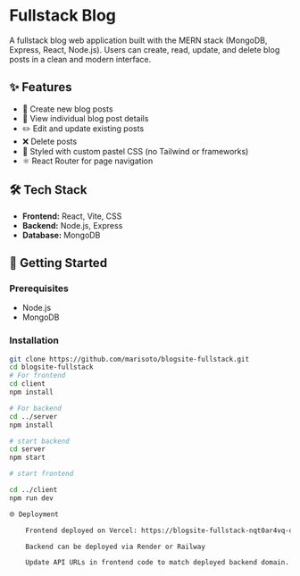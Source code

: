 # Fullstack Blog

A fullstack blog web application built with the MERN stack (MongoDB, Express, React, Node.js). Users can create, read, update, and delete blog posts in a clean and modern interface.

## ✨ Features

- 📝 Create new blog posts
- 📖 View individual blog post details
- ✏️ Edit and update existing posts
- ❌ Delete posts
- 🧼 Styled with custom pastel CSS (no Tailwind or frameworks)
- ⚛️ React Router for page navigation

## 🛠 Tech Stack

- **Frontend:** React, Vite, CSS
- **Backend:** Node.js, Express
- **Database:** MongoDB

## 🚀 Getting Started

### Prerequisites
- Node.js
- MongoDB

### Installation


```bash
git clone https://github.com/marisoto/blogsite-fullstack.git
cd blogsite-fullstack
# For frontend
cd client
npm install

# For backend
cd ../server
npm install

# start backend
cd server
npm start

# start frontend

cd ../client
npm run dev

🌐 Deployment

    Frontend deployed on Vercel: https://blogsite-fullstack-nqt0ar4vq-dimarisoto-gmailcoms-projects.vercel.app/

    Backend can be deployed via Render or Railway

    Update API URLs in frontend code to match deployed backend domain.